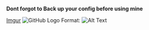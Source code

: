 **Dont forgot to Back up your config before using mine**

[Imgur](https://i.imgur.com/0CS4JQc.jpg)
![GitHub Logo](/images/logo.png)
Format: ![Alt Text](url)
